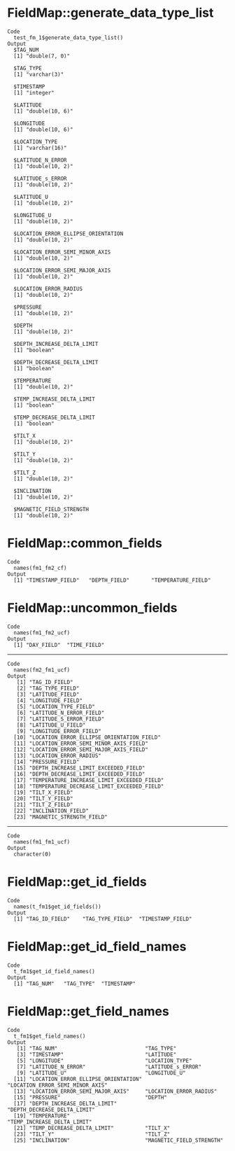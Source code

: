 # FieldMap::generate_data_type_list

    Code
      test_fm_1$generate_data_type_list()
    Output
      $TAG_NUM
      [1] "double(7, 0)"
      
      $TAG_TYPE
      [1] "varchar(3)"
      
      $TIMESTAMP
      [1] "integer"
      
      $LATITUDE
      [1] "double(10, 6)"
      
      $LONGITUDE
      [1] "double(10, 6)"
      
      $LOCATION_TYPE
      [1] "varchar(16)"
      
      $LATITUDE_N_ERROR
      [1] "double(10, 2)"
      
      $LATITUDE_s_ERROR
      [1] "double(10, 2)"
      
      $LATITUDE_U
      [1] "double(10, 2)"
      
      $LONGITUDE_U
      [1] "double(10, 2)"
      
      $LOCATION_ERROR_ELLIPSE_ORIENTATION
      [1] "double(10, 2)"
      
      $LOCATION_ERROR_SEMI_MINOR_AXIS
      [1] "double(10, 2)"
      
      $LOCATION_ERROR_SEMI_MAJOR_AXIS
      [1] "double(10, 2)"
      
      $LOCATION_ERROR_RADIUS
      [1] "double(10, 2)"
      
      $PRESSURE
      [1] "double(10, 2)"
      
      $DEPTH
      [1] "double(10, 2)"
      
      $DEPTH_INCREASE_DELTA_LIMIT
      [1] "boolean"
      
      $DEPTH_DECREASE_DELTA_LIMIT
      [1] "boolean"
      
      $TEMPERATURE
      [1] "double(10, 2)"
      
      $TEMP_INCREASE_DELTA_LIMIT
      [1] "boolean"
      
      $TEMP_DECREASE_DELTA_LIMIT
      [1] "boolean"
      
      $TILT_X
      [1] "double(10, 2)"
      
      $TILT_Y
      [1] "double(10, 2)"
      
      $TILT_Z
      [1] "double(10, 2)"
      
      $INCLINATION
      [1] "double(10, 2)"
      
      $MAGNETIC_FIELD_STRENGTH
      [1] "double(10, 2)"
      

# FieldMap::common_fields

    Code
      names(fm1_fm2_cf)
    Output
      [1] "TIMESTAMP_FIELD"   "DEPTH_FIELD"       "TEMPERATURE_FIELD"

# FieldMap::uncommon_fields

    Code
      names(fm1_fm2_ucf)
    Output
      [1] "DAY_FIELD"  "TIME_FIELD"

---

    Code
      names(fm2_fm1_ucf)
    Output
       [1] "TAG_ID_FIELD"                             
       [2] "TAG_TYPE_FIELD"                           
       [3] "LATITUDE_FIELD"                           
       [4] "LONGITUDE_FIELD"                          
       [5] "LOCATION_TYPE_FIELD"                      
       [6] "LATITUDE_N_ERROR_FIELD"                   
       [7] "LATITUDE_S_ERROR_FIELD"                   
       [8] "LATITUDE_U_FIELD"                         
       [9] "LONGITUDE_ERROR_FIELD"                    
      [10] "LOCATION_ERROR_ELLIPSE_ORIENTATION_FIELD" 
      [11] "LOCATION_ERROR_SEMI_MINOR_AXIS_FIELD"     
      [12] "LOCATION_ERROR_SEMI_MAJOR_AXIS_FIELD"     
      [13] "LOCATION_ERROR_RADIUS"                    
      [14] "PRESSURE_FIELD"                           
      [15] "DEPTH_INCREASE_LIMIT_EXCEEDED_FIELD"      
      [16] "DEPTH_DECREASE_LIMIT_EXCEEDED_FIELD"      
      [17] "TEMPERATURE_INCREASE_LIMIT_EXCEEDED_FIELD"
      [18] "TEMPERATURE_DECREASE_LIMIT_EXCEEDED_FIELD"
      [19] "TILT_X_FIELD"                             
      [20] "TILT_Y_FIELD"                             
      [21] "TILT_Z_FIELD"                             
      [22] "INCLINATION_FIELD"                        
      [23] "MAGNETIC_STRENGTH_FIELD"                  

---

    Code
      names(fm1_fm1_ucf)
    Output
      character(0)

# FieldMap::get_id_fields

    Code
      names(t_fm1$get_id_fields())
    Output
      [1] "TAG_ID_FIELD"    "TAG_TYPE_FIELD"  "TIMESTAMP_FIELD"

# FieldMap::get_id_field_names

    Code
      t_fm1$get_id_field_names()
    Output
      [1] "TAG_NUM"   "TAG_TYPE"  "TIMESTAMP"

# FieldMap::get_field_names

    Code
      t_fm1$get_field_names()
    Output
       [1] "TAG_NUM"                            "TAG_TYPE"                          
       [3] "TIMESTAMP"                          "LATITUDE"                          
       [5] "LONGITUDE"                          "LOCATION_TYPE"                     
       [7] "LATITUDE_N_ERROR"                   "LATITUDE_s_ERROR"                  
       [9] "LATITUDE_U"                         "LONGITUDE_U"                       
      [11] "LOCATION_ERROR_ELLIPSE_ORIENTATION" "LOCATION_ERROR_SEMI_MINOR_AXIS"    
      [13] "LOCATION_ERROR_SEMI_MAJOR_AXIS"     "LOCATION_ERROR_RADIUS"             
      [15] "PRESSURE"                           "DEPTH"                             
      [17] "DEPTH_INCREASE_DELTA_LIMIT"         "DEPTH_DECREASE_DELTA_LIMIT"        
      [19] "TEMPERATURE"                        "TEMP_INCREASE_DELTA_LIMIT"         
      [21] "TEMP_DECREASE_DELTA_LIMIT"          "TILT_X"                            
      [23] "TILT_Y"                             "TILT_Z"                            
      [25] "INCLINATION"                        "MAGNETIC_FIELD_STRENGTH"           

